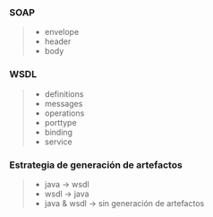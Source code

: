 

### SOAP
>- envelope
>- header
>- body

### WSDL
>- definitions
>- messages
>- operations
>- porttype
>- binding
>- service

### Estrategia de generación de artefactos
>- java -> wsdl
>- wsdl -> java
>- java & wsdl -> sin generación de artefactos